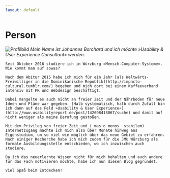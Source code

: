 ```yaml
---
layout: default
---
```


# Person

![Profilbild](http://68.media.tumblr.com/f6353aa1e0386183511dc0b057393cfa/tumblr_inline_oit4ioIPfW1tupr4e_500.jpg")
    _Mein Name ist Johannes Borchard und ich möchte »Usability & User Experience Consultant« werden._

    Seit Oktober 2016 studiere ich in Würzburg »Mensch-Computer-Systeme«. Wie kommt man auf sowas?

    Nach dem Abitur 2015 habe ich mich für ein Jahr [als Weltwärts-Freiwilliger in die Dominikanische Republik](http://impacto-cultural.tumblr.com/) begeben und mich dort bei einem Kaffeeverband intensiv mit PR und Webdesign beschäftigt.

    Dabei mangelte es auch nicht an freier Zeit und der Nährboden für neue Ideen und Pläne war gegeben. [Halb systematisch, halb durch Zufall bin ich dann auf das Feld »Usability & User Experience«](http://www.usabilityreport.de/post/142698418067/suche) und damit auf nicht weniger als meine Berufung gestoßen.

    Mit dem Privileg von freier Zeit und (_mas o menos_ stabilem) Internetzugang machte ich mich also über Monate hinweg ans Eigenstudium, um so viel wie möglich über das neue Gebiet zu erfahren. Nach einiger Recherche habe ich mich zudem für die JMU Würzburg als formale Ausbildungsstelle entschieden, wo ich inzwischen auch studiere.

    Da ich das neuerlernte Wissen nicht für mich behalten und auch andere für das Fach motivieren möchte, habe ich nun diesen Blog gegründet.

    Viel Spaß beim Entdecken!
